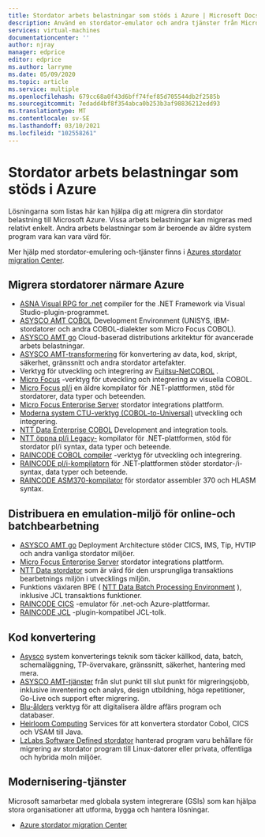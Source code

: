 ```yaml
---
title: Stordator arbets belastningar som stöds i Azure | Microsoft Docs
description: Använd en stordator-emulator och andra tjänster från Microsofts partner för att vara värd för dina stordator arbets belastningar, till exempel IBM Z-baserade system med hjälp av Microsoft Azure.
services: virtual-machines
documentationcenter: ''
author: njray
manager: edprice
editor: edprice
ms.author: larryme
ms.date: 05/09/2020
ms.topic: article
ms.service: multiple
ms.openlocfilehash: 679cc68a0f43d6bff74fef85d705544db2f2585b
ms.sourcegitcommit: 7edadd4bf8f354abca0b253b3af98836212edd93
ms.translationtype: MT
ms.contentlocale: sv-SE
ms.lasthandoff: 03/10/2021
ms.locfileid: "102558261"
---
```

# <a name="mainframe-workloads-supported-on-azure"></a>Stordator arbets belastningar som stöds i Azure

Lösningarna som listas här kan hjälpa dig att migrera din stordator belastning till Microsoft Azure. Vissa arbets belastningar kan migreras med relativt enkelt. Andra arbets belastningar som är beroende av äldre system program vara kan vara värd för. 

Mer hjälp med stordator-emulering och-tjänster finns i [Azures stordator migration Center](https://azure.microsoft.com/migration/mainframe/).

## <a name="migrate-mainframe-closer-to-azure"></a>Migrera stordatorer närmare Azure

- [ASNA Visual RPG for .net](https://asna.com/us/products/visual-rpg) compiler for the .NET Framework via Visual Studio-plugin-programmet.
- [ASYSCO AMT COBOL](https://www.asysco.com/cobol/) Development Environment (UNISYS, IBM-stordatorer och andra COBOL-dialekter som Micro Focus COBOL).
- [ASYSCO AMT go](https://www.asysco.com/amt-go/) Cloud-baserad distributions arkitektur för avancerade arbets belastningar.
- [ASYSCO AMT-transformering](https://www.asysco.com/amt-transform/) för konvertering av data, kod, skript, säkerhet, gränssnitt och andra stordator artefakter.
- Verktyg för utveckling och integrering av [Fujitsu-NetCOBOL](https://www.fujitsu.com/global/products/software/developer-tool/netcobol/) .
- [Micro Focus](https://www.microfocus.com/products/visual-cobol/) -verktyg för utveckling och integrering av visuella COBOL.
- [Micro Focus pl/i](https://www.microfocus.com/campaign/download/pli-modernization/) en äldre kompilator för .NET-plattformen, stöd för stordatorer, data typer och beteenden.
- [Micro Focus Enterprise Server](https://www.microfocus.com/products/enterprise-suite/enterprise-server/) stordator integrations plattform.
- [Moderna system CTU-verktyg (COBOL-to-Universal)](https://modernsystems.com/automatic-cobol-to-java-conversion/) utveckling och integrering.
- [NTT Data Enterprise COBOL](https://us.nttdata.com/en/digital/application-development-and-modernization) Development and integration tools.
- [NTT öppna pl/i Legacy-](https://us.nttdata.com/en/digital/application-development-and-modernization) kompilator för .NET-plattformen, stöd för stordator pl/i syntax, data typer och beteende.
- [RAINCODE COBOL compiler](https://www.raincode.com/products/cobol/) -verktyg för utveckling och integrering.
- [RAINCODE pl/i-kompilatorn](https://www.raincode.com/products/pli/) för .NET-plattformen stöder stordator-/i-syntax, data typer och beteende.
- [RAINCODE ASM370-kompilator](https://www.raincode.com/technical-landscape/asm370/) för stordator assembler 370 och HLASM syntax.

## <a name="deploy-an-emulation-environment-for-online-and-batch-processing"></a>Distribuera en emulation-miljö för online-och batchbearbetning

- [ASYSCO AMT go](https://www.asysco.com/amt-go/) Deployment Architecture stöder CICS, IMS, Tip, HVTIP och andra vanliga stordator miljöer.
- [Micro Focus Enterprise Server](https://www.microfocus.com/products/enterprise-suite/enterprise-server/) stordator integrations plattform.
- [NTT Data stordator](https://us.nttdata.com/en/-/media/assets/white-paper/apps-mainframe-re-hosting-development-environment-whitepaper.pdf) som är värd för den ursprungliga transaktions bearbetnings miljön i utvecklings miljön.
- Funktions växlaren BPE ( [NTT Data Batch Processing Environment](https://us.nttdata.com/en/-/media/assets/white-paper/apps-mainframe-re-hosting-development-environment-whitepaper.pdf) ), inklusive JCL transaktions funktioner.
- [RAINCODE CICS](https://www.raincode.com/technical-landscape/cics/) -emulator för .net-och Azure-plattformar.
- [RAINCODE JCL](https://www.raincode.com/products/jcl/) -plugin-kompatibel JCL-tolk.

## <a name="code-conversion"></a>Kod konvertering

- [Asysco](https://www.asysco.com/azure-cloud/) system konverterings teknik som täcker källkod, data, batch, schemaläggning, TP-övervakare, gränssnitt, säkerhet, hantering med mera.
- [ASYSCO AMT-tjänster](https://www.asysco.com/migration-services/) från slut punkt till slut punkt för migreringsjobb, inklusive inventering och analys, design utbildning, höga repetitioner, Go-Live och support efter migrering.
- [Blu-ålders](https://www.bluage.com/) verktyg för att digitalisera äldre affärs program och databaser.
- [Heirloom Computing](https://www.heirloomcomputing.com/tag/convert-cobol-to-java/) Services för att konvertera stordator Cobol, CICS och VSAM till Java.
- [LzLabs Software Defined stordator](https://www.lzlabs.com/) hanterad program varu behållare för migrering av stordator program till Linux-datorer eller privata, offentliga och hybrida moln miljöer.

## <a name="modernization-services"></a>Modernisering-tjänster

Microsoft samarbetar med globala system integrerare (GSIs) som kan hjälpa stora organisationer att utforma, bygga och hantera lösningar. 

- [Azure stordator migration Center](https://azure.microsoft.com/migration/mainframe/)
